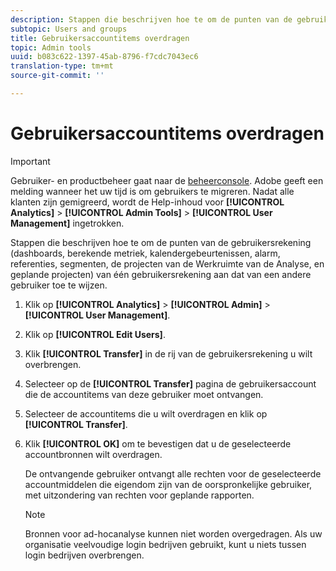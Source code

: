 ```yaml
---
description: Stappen die beschrijven hoe te om de punten van de gebruikersrekening (dashboards, berekende metriek, kalendergebeurtenissen, alarm, referenties, segmenten, de projecten van de Werkruimte van de Analyse, en geplande projecten) van één gebruikersrekening aan dat van een andere gebruiker toe te wijzen.
subtopic: Users and groups
title: Gebruikersaccountitems overdragen
topic: Admin tools
uuid: b083c622-1397-45ab-8796-f7cdc7043ec6
translation-type: tm+mt
source-git-commit: ''

---
```



# Gebruikersaccountitems overdragen

>[!IMPORTANT]
>
>Gebruiker- en productbeheer gaat naar de [beheerconsole](https://helpx.adobe.com/enterprise/using/admin-console.html). Adobe geeft een melding wanneer het uw tijd is om gebruikers te migreren. Nadat alle klanten zijn gemigreerd, wordt de Help-inhoud voor **[!UICONTROL Analytics]** > **[!UICONTROL Admin Tools]** > **[!UICONTROL User Management]** ingetrokken.

Stappen die beschrijven hoe te om de punten van de gebruikersrekening (dashboards, berekende metriek, kalendergebeurtenissen, alarm, referenties, segmenten, de projecten van de Werkruimte van de Analyse, en geplande projecten) van één gebruikersrekening aan dat van een andere gebruiker toe te wijzen.

1. Klik op **[!UICONTROL Analytics]** > **[!UICONTROL Admin]** > **[!UICONTROL User Management]**.
1. Klik op **[!UICONTROL Edit Users]**.
1. Klik **[!UICONTROL Transfer]** in de rij van de gebruikersrekening u wilt overbrengen.
1. Selecteer op de **[!UICONTROL Transfer]** pagina de gebruikersaccount die de accountitems van deze gebruiker moet ontvangen.
1. Selecteer de accountitems die u wilt overdragen en klik op **[!UICONTROL Transfer]**.
1. Klik **[!UICONTROL OK]** om te bevestigen dat u de geselecteerde accountbronnen wilt overdragen.

   De ontvangende gebruiker ontvangt alle rechten voor de geselecteerde accountmiddelen die eigendom zijn van de oorspronkelijke gebruiker, met uitzondering van rechten voor geplande rapporten.

   >[!NOTE]
   >
   >Bronnen voor ad-hocanalyse kunnen niet worden overgedragen. Als uw organisatie veelvoudige login bedrijven gebruikt, kunt u niets tussen login bedrijven overbrengen.

